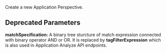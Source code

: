 Create a new Application Perspective.

## Deprecated Parameters
**matchSpecification:** A binary tree sturcture of match expression connected with binary operator AND or OR. It is replaced by **tagFilterExpression** which is also used in Application Analyze API endpoints.
